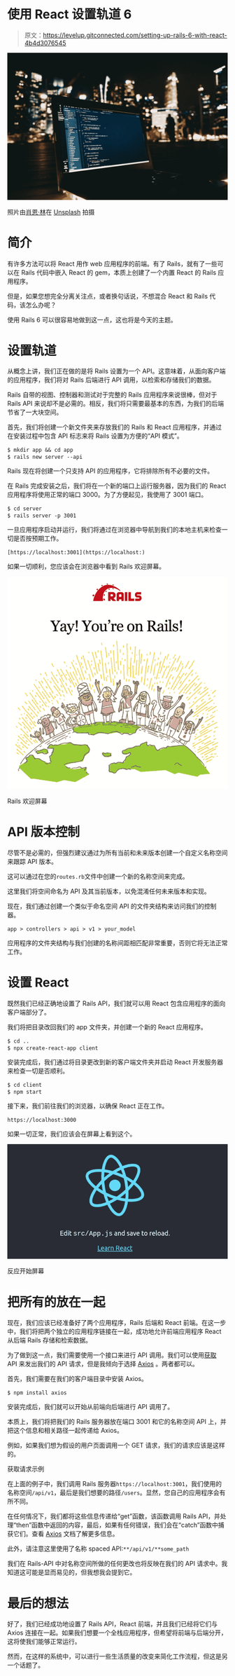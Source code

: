 # 使用 React 设置轨道 6

> 原文：<https://levelup.gitconnected.com/setting-up-rails-6-with-react-4b4d3076545>

![](img/4f0cd7f562d9d1ebe389d77e234c58ba.png)

照片由[肖恩·林](https://unsplash.com/@seanlimm?utm_source=medium&utm_medium=referral)在 [Unsplash](https://unsplash.com?utm_source=medium&utm_medium=referral) 拍摄

# **简介**

有许多方法可以将 React 用作 web 应用程序的前端。有了 Rails，就有了一些可以在 Rails 代码中嵌入 React 的 gem，本质上创建了一个内置 React 的 Rails 应用程序。

但是，如果您想完全分离关注点，或者换句话说，不想混合 React 和 Rails 代码，该怎么办呢？

使用 Rails 6 可以很容易地做到这一点，这也将是今天的主题。

# 设置轨道

从概念上讲，我们正在做的是将 Rails 设置为一个 API。这意味着，从面向客户端的应用程序，我们将对 Rails 后端进行 API 调用，以检索和存储我们的数据。

Rails 自带的视图、控制器和测试对于完整的 Rails 应用程序来说很棒，但对于 Rails API 来说却不是必需的。相反，我们将只需要最基本的东西，为我们的后端节省了一大块空间。

首先，我们将创建一个新文件夹来存放我们的 Rails 和 React 应用程序，并通过在安装过程中包含 API 标志来将 Rails 设置为方便的“API 模式”。

```
$ mkdir app && cd app
$ rails new server --api
```

Rails 现在将创建一个只支持 API 的应用程序，它将排除所有不必要的文件。

在 Rails 完成安装之后，我们将在一个新的端口上运行服务器，因为我们的 React 应用程序将使用正常的端口 3000。为了方便起见，我使用了 3001 端口。

```
$ cd server
$ rails server -p 3001
```

一旦应用程序启动并运行，我们将通过在浏览器中导航到我们的本地主机来检查一切是否按预期工作。

```
[https://localhost:3001](https://localhost:)
```

如果一切顺利，您应该会在浏览器中看到 Rails 欢迎屏幕。

![](img/f2da040f130940089c92aedf4143a3a2.png)

Rails 欢迎屏幕

# API 版本控制

尽管不是必需的，但强烈建议通过为所有当前和未来版本创建一个自定义名称空间来跟踪 API 版本。

这可以通过在您的`routes.rb`文件中创建一个新的名称空间来完成。

这里我们将空间命名为 API 及其当前版本，以免混淆任何未来版本和实现。

现在，我们通过创建一个类似于命名空间 API 的文件夹结构来访问我们的控制器。

```
app > controllers > api > v1 > your_model
```

应用程序的文件夹结构与我们创建的名称间距相匹配非常重要，否则它将无法正常工作。

# 设置 React

既然我们已经正确地设置了 Rails API，我们就可以用 React 包含应用程序的面向客户端部分了。

我们将把目录改回我们的 app 文件夹，并创建一个新的 React 应用程序。

```
$ cd ..
$ npx create-react-app client
```

安装完成后，我们通过将目录更改到新的客户端文件夹并启动 React 开发服务器来检查一切是否顺利。

```
$ cd client
$ npm start
```

接下来，我们前往我们的浏览器，以确保 React 正在工作。

```
https://localhost:3000
```

如果一切正常，我们应该会在屏幕上看到这个。

![](img/e4bfe41cacb520411a15d4f7e190fdeb.png)

反应开始屏幕

# 把所有的放在一起

现在，我们应该已经准备好了两个应用程序，Rails 后端和 React 前端。在这一步中，我们将把两个独立的应用程序链接在一起，成功地允许前端应用程序 React 从后端 Rails 存储和检索数据。

为了做到这一点，我们需要使用一个接口来进行 API 调用。我们可以使用[获取](https://developer.mozilla.org/en-US/docs/Web/API/Fetch_API) API 来发出我们的 API 请求，但是我倾向于选择 [Axios](https://github.com/axios/axios) 。两者都可以。

首先，我们需要在我们的客户端目录中安装 Axios。

```
$ npm install axios
```

安装完成后，我们就可以开始从前端向后端进行 API 调用了。

本质上，我们将把我们的 Rails 服务器放在端口 3001 和它的名称空间 API 上，并把这个信息和相关路径一起传递给 Axios。

例如，如果我们想为假设的用户页面调用一个 GET 请求，我们的请求应该是这样的。

获取请求示例

在上面的例子中，我们调用 Rails 服务器`https://localhost:3001`，我们使用的名称空间`/api/v1`，最后是我们想要的路径`/users`。显然，您自己的应用程序会有所不同。

在任何情况下，我们都将这些信息传递给“get”函数，该函数调用 Rails API，并处理“then”函数中返回的内容，最后，如果有任何错误，我们会在“catch”函数中捕获它们。查看 [Axios](https://github.com/axios/axios) 文档了解更多信息。

此外，请注意这里使用了名称 spaced API:`**/api/v1/**some_path`

我们在 Rails-API 中对名称空间所做的任何更改也将反映在我们的 API 请求中。我知道这可能是显而易见的，但我想我会提到它。

# 最后的想法

好了，我们已经成功地设置了 Rails API，React 前端，并且我们已经将它们与 Axios 连接在一起。如果我们想要一个全栈应用程序，但希望将前端与后端分开，这将使我们能够正常运行。

然而，在这样的系统中，可以进行一些生活质量的改变来简化工作流程，但这是另一个话题了。